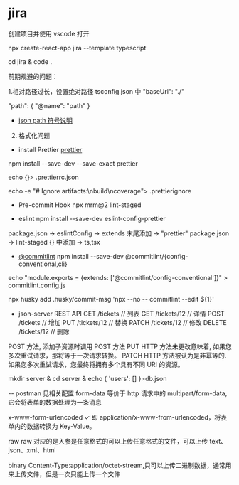 # jira

创建项目并使用 vscode 打开

npx create-react-app jira --template typescript

cd jira & code .

前期规避的问题：

1.相对路径过长，设置绝对路径
tsconfig.json 中
"baseUrl": "./"

"path": {
"@name": "path"
}

- [json path 符号说明](https://github.com/json-path/JsonPath)

2. 格式化问题

- install Prettier
  [prettier](https://prettier.io/docs/en/install.html)

npm install --save-dev --save-exact prettier

echo {}> .prettierrc.json

echo -e "# Ignore artifacts:\nbuild\ncoverage"> .prettierignore

- Pre-commit Hook
  npx mrm@2 lint-staged

- eslint
  npm install --save-dev eslint-config-prettier

package.json -> eslintConfig -> extends 末尾添加 -> "prettier"
package.json -> lint-staged {} 中添加 -> ts,tsx

- [@commitlint](https://github.com/conventional-changelog/commitlint)
  npm install --save-dev @commitlint/{config-conventional,cli}

echo "module.exports = {extends: ['@commitlint/config-conventional']}" > commitlint.config.js

npx husky add .husky/commit-msg 'npx --no -- commitlint --edit ${1}'

- json-server
  REST API
  GET /tickets // 列表
  GET /tickets/12 // 详情
  POST /tickets // 增加
  PUT /tickets/12 // 替换
  PATCH /tickets/12 // 修改
  DELETE /tickets/12 // 删除

POST 方法, 添加子资源时调用 POST 方法
PUT HTTP 方法未更改意味着, 如果您多次重试请求，那将等于一次请求转换。
PATCH HTTP 方法被认为是非幂等的.如果您多次重试请求，您最终将拥有多个具有不同 URI 的资源。

mkdir server & cd server & echo { \'users\': [] \}>db.json

-- postman 见相关配置
form-data
等价于 http 请求中的 multipart/form-data,它会将表单的数据处理为一条消息

x-www-form-urlencoded ✓
即 application/x-www-from-urlencoded，将表单内的数据转换为 Key-Value。

raw
raw 对应的是入参是任意格式的可以上传任意格式的文件，可以上传 text、json、xml、html

binary
Content-Type:application/octet-stream,只可以上传二进制数据，通常用来上传文件，但是一次只能上传一个文件
